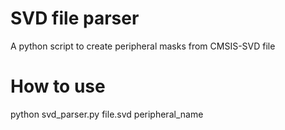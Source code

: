 # SVD file parser  

A python script to create peripheral masks from  CMSIS-SVD file

# How to use

python svd_parser.py file.svd peripheral_name




